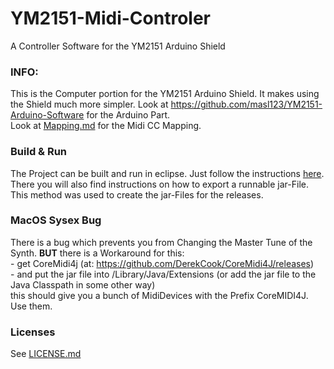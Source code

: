 # YM2151-Midi-Controler
A Controller Software for the YM2151 Arduino Shield

### INFO:
This is the Computer portion for the YM2151 Arduino Shield. It makes using the Shield much more simpler. Look at https://github.com/masl123/YM2151-Arduino-Software for the Arduino Part.
<br> Look at [Mapping.md](Mapping.md) for the Midi CC Mapping.

### Build & Run
The Project can be built and run in eclipse. Just follow the instructions [here](https://github.com/masl123/YM2151-Midi-Controller/wiki/Building,-Running-and-Exporting-a-jar-File-using-eclipse). There you will also find instructions on how to export a runnable jar-File. This method was used to create the jar-Files for the releases.



### MacOS Sysex Bug
There is a bug which prevents you from Changing the Master Tune of the Synth. <b>BUT</b> there is a Workaround for this: 
</br>  - get CoreMidi4j (at: https://github.com/DerekCook/CoreMidi4J/releases)
</br>  - and put the jar file into /Library/Java/Extensions (or add the jar file to the Java Classpath in some other way)
</br> this should give you a bunch of MidiDevices with the Prefix CoreMIDI4J. Use them.

### Licenses
See [LICENSE.md](LICENSE.md)
